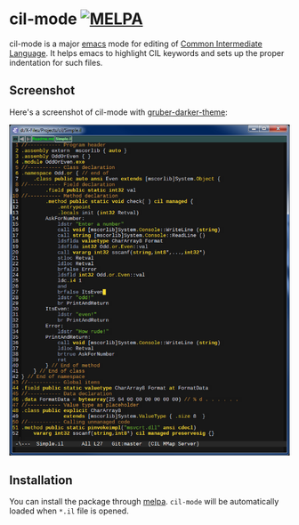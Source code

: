 cil-mode [![MELPA](http://melpa.org/packages/cil-mode-badge.svg)](http://melpa.org/#/cil-mode)
========
cil-mode is a major [emacs](http://www.gnu.org/software/emacs/) mode for editing of [Common Intermediate
Language](http://en.wikipedia.org/wiki/Common_Intermediate_Language). It helps emacs to highlight CIL keywords and sets
up the proper indentation for such files.

Screenshot
----------
Here's a screenshot of cil-mode with [gruber-darker-theme](https://github.com/rexim/gruber-darker-theme):

![Screenshot](Docs/screenshot.png)

Installation
------------
You can install the package through [melpa](http://melpa.org/#/cil-mode). `cil-mode` will be automatically loaded when
`*.il` file is opened.
